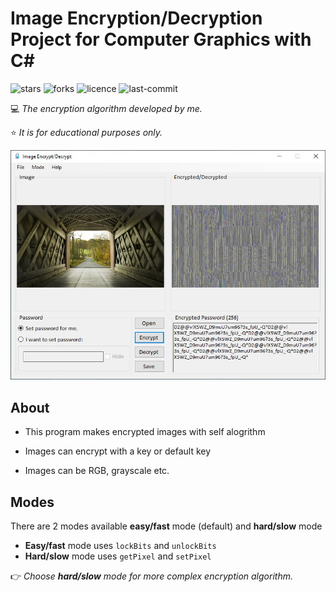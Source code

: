 # Image Encryption/Decryption Project for Computer Graphics with C#

![stars](https://img.shields.io/github/stars/myoluk/computer-graphics)
![forks](https://img.shields.io/github/forks/myoluk/computer-graphics)
![licence](https://img.shields.io/github/license/myoluk/computer-graphics)
![last-commit](https://img.shields.io/github/last-commit/myoluk/computer-graphics)

💻 _The encryption algorithm developed by me._

⭐ _It is for educational purposes only._

![Image Encrypt/Decrypt](images/sample.jpg)

## About

- This program makes encrypted images with self alogrithm

- Images can encrypt with a key or default key

- Images can be RGB, grayscale etc.

## Modes
There are 2 modes available **easy/fast** mode (default) and **hard/slow** mode

- **Easy/fast** mode uses `lockBits` and `unlockBits`
- **Hard/slow** mode uses `getPixel` and `setPixel`

👉 _Choose **hard/slow** mode for more complex encryption algorithm._
